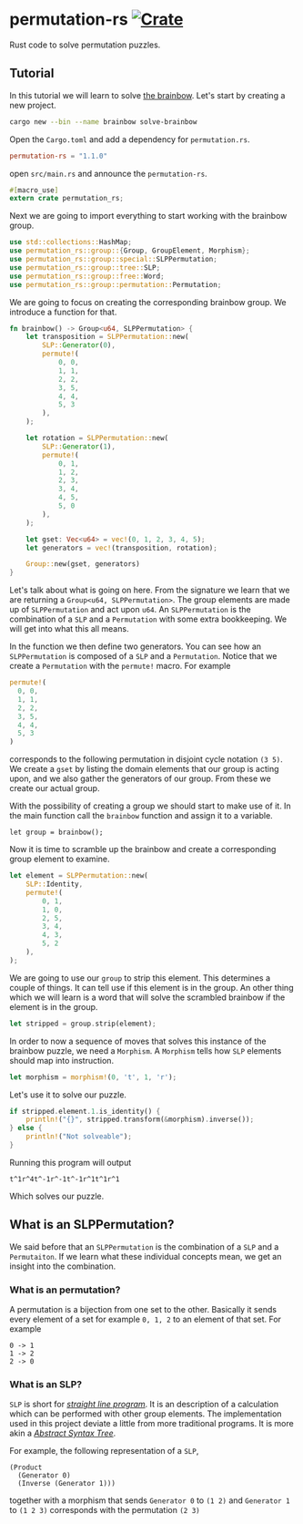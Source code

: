# permutation-rs [![Crate](https://img.shields.io/crates/v/permutation-rs.svg)](https://crates.io/crates/permutation-rs)
Rust code to solve permutation puzzles.

## Tutorial
In this tutorial we will learn to solve [the brainbow][brainbow]. Let's start by
creating a new project.

```sh
cargo new --bin --name brainbow solve-brainbow
```

Open the `Cargo.toml` and add a dependency for `permutation.rs`.

```toml
permutation-rs = "1.1.0"
```

open `src/main.rs` and announce the `permutation-rs`.

```rust
#[macro_use]
extern crate permutation_rs;
```

Next we are going to import everything to start working with the brainbow group.

```rust
use std::collections::HashMap;
use permutation_rs::group::{Group, GroupElement, Morphism};
use permutation_rs::group::special::SLPPermutation;
use permutation_rs::group::tree::SLP;
use permutation_rs::group::free::Word;
use permutation_rs::group::permutation::Permutation;
```

We are going to focus on creating the corresponding brainbow group. We introduce
a function for that.

```rust
fn brainbow() -> Group<u64, SLPPermutation> {
    let transposition = SLPPermutation::new(
        SLP::Generator(0),
        permute!(
            0, 0,
            1, 1,
            2, 2,
            3, 5,
            4, 4,
            5, 3
        ),
    );

    let rotation = SLPPermutation::new(
        SLP::Generator(1),
        permute!(
            0, 1,
            1, 2,
            2, 3,
            3, 4,
            4, 5,
            5, 0
        ),
    );

    let gset: Vec<u64> = vec!(0, 1, 2, 3, 4, 5);
    let generators = vec!(transposition, rotation);

    Group::new(gset, generators)
}
```

Let's talk about what is going on here. From the signature we learn that we are
returning a `Group<u64, SLPPermutation>`. The group elements are made up of
`SLPPermutation` and act upon `u64`. An `SLPPermutation` is the combination of a
`SLP` and a `Permutation` with some extra bookkeeping. We will get into what
this all means.

In the function we then define two generators. You can see how an
`SLPPermutation` is composed of a `SLP` and a `Permutation`. Notice that we
create a `Permutation` with the `permute!` macro. For example

```rust
permute!(
  0, 0,
  1, 1,
  2, 2,
  3, 5,
  4, 4,
  5, 3
)
```

corresponds to the following permutation in disjoint cycle notation `(3 5)`. We
create a `gset` by listing the domain elements that our group is acting upon,
and we also gather the generators of our group. From these we create our actual
group.

With the possibility of creating a group we should start to make use of it. In
the main function call the `brainbow` function and assign it to a variable.

```
let group = brainbow();
```

Now it is time to scramble up the brainbow and create a corresponding group
element to examine.

```rust
let element = SLPPermutation::new(
    SLP::Identity,
    permute!(
        0, 1,
        1, 0,
        2, 5,
        3, 4,
        4, 3,
        5, 2
    ),
);
```

We are going to use our `group` to strip this element. This determines a couple
of things. It can tell use if this element is in the group. An other thing which
we will learn is a word that will solve the scrambled brainbow if the element is
in the group.

```rust
let stripped = group.strip(element);
```

In order to now a sequence of moves that solves this instance of the brainbow
puzzle, we need a `Morphism`. A `Morphism` tells how `SLP` elements should map
into instruction.

```rust
let morphism = morphism!(0, 't', 1, 'r');
```

Let's use it to solve our puzzle.

```rust
if stripped.element.1.is_identity() {
    println!("{}", stripped.transform(&morphism).inverse());
} else {
    println!("Not solveable");
}
```

Running this program will output

```text
t^1r^4t^-1r^-1t^-1r^1t^1r^1
```

Which solves our puzzle.

## What is an SLPPermutation? 
We said before that an `SLPPermutation` is the combination of a `SLP` and a
`Permutaiton`. If we learn what these individual concepts mean, we get an
insight into the combination.

### What is an permutation?
A permutation is a bijection from one set to the other. Basically it sends every
element of a set for example `0, 1, 2` to an element of that set. For example

```text
0 -> 1
1 -> 2
2 -> 0
```

### What is an SLP?
`SLP` is short for [_straight line program_][slp]. It is an description of a
calculation which can be performed with other group elements. The implementation
used in this project deviate a little from more traditional programs. It is more
akin a [_Abstract Syntax Tree_][ast].

For example, the following representation of a `SLP`,

```text
(Product
  (Generator 0)
  (Inverse (Generator 1)))
```

together with a morphism that sends `Generator 0` to `(1 2)` and `Generator 1`
to `(1 2 3)` corresponds with the permutation `(2 3)` 

[brainbow]: http://fifth-postulate.nl/brainbow/
[slp]: https://en.wikipedia.org/wiki/Straight-line_program
[ast]: https://en.wikipedia.org/wiki/Abstract_syntax_tree
